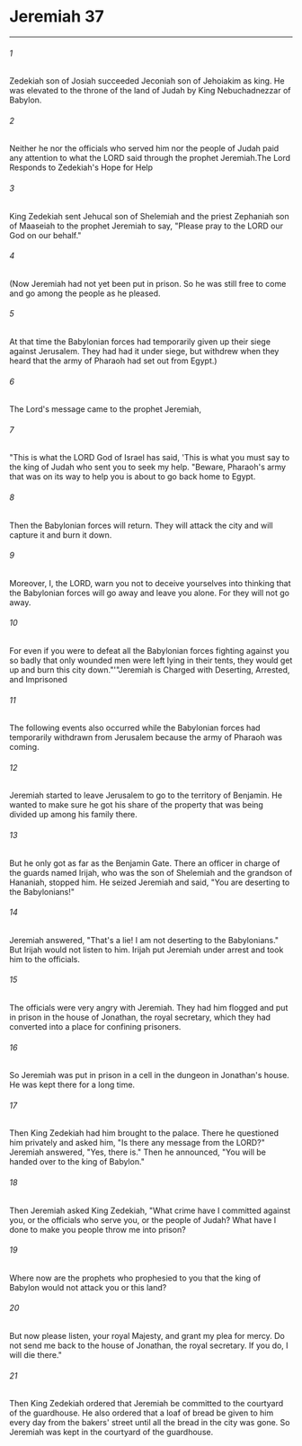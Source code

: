 # Jeremiah 37
***



###### 1 
Zedekiah son of Josiah succeeded Jeconiah son of Jehoiakim as king. He was elevated to the throne of the land of Judah by King Nebuchadnezzar of Babylon. 

###### 2 
Neither he nor the officials who served him nor the people of Judah paid any attention to what the LORD said through the prophet Jeremiah.The Lord Responds to Zedekiah's Hope for Help 

###### 3 
King Zedekiah sent Jehucal son of Shelemiah and the priest Zephaniah son of Maaseiah to the prophet Jeremiah to say, "Please pray to the LORD our God on our behalf." 

###### 4 
(Now Jeremiah had not yet been put in prison. So he was still free to come and go among the people as he pleased. 

###### 5 
At that time the Babylonian forces had temporarily given up their siege against Jerusalem. They had had it under siege, but withdrew when they heard that the army of Pharaoh had set out from Egypt.) 

###### 6 
The Lord's message came to the prophet Jeremiah, 

###### 7 
"This is what the LORD God of Israel has said, 'This is what you must say to the king of Judah who sent you to seek my help. "Beware, Pharaoh's army that was on its way to help you is about to go back home to Egypt. 

###### 8 
Then the Babylonian forces will return. They will attack the city and will capture it and burn it down. 

###### 9 
Moreover, I, the LORD, warn you not to deceive yourselves into thinking that the Babylonian forces will go away and leave you alone. For they will not go away. 

###### 10 
For even if you were to defeat all the Babylonian forces fighting against you so badly that only wounded men were left lying in their tents, they would get up and burn this city down."'"Jeremiah is Charged with Deserting, Arrested, and Imprisoned 

###### 11 
The following events also occurred while the Babylonian forces had temporarily withdrawn from Jerusalem because the army of Pharaoh was coming. 

###### 12 
Jeremiah started to leave Jerusalem to go to the territory of Benjamin. He wanted to make sure he got his share of the property that was being divided up among his family there. 

###### 13 
But he only got as far as the Benjamin Gate. There an officer in charge of the guards named Irijah, who was the son of Shelemiah and the grandson of Hananiah, stopped him. He seized Jeremiah and said, "You are deserting to the Babylonians!" 

###### 14 
Jeremiah answered, "That's a lie! I am not deserting to the Babylonians." But Irijah would not listen to him. Irijah put Jeremiah under arrest and took him to the officials. 

###### 15 
The officials were very angry with Jeremiah. They had him flogged and put in prison in the house of Jonathan, the royal secretary, which they had converted into a place for confining prisoners. 

###### 16 
So Jeremiah was put in prison in a cell in the dungeon in Jonathan's house. He was kept there for a long time. 

###### 17 
Then King Zedekiah had him brought to the palace. There he questioned him privately and asked him, "Is there any message from the LORD?" Jeremiah answered, "Yes, there is." Then he announced, "You will be handed over to the king of Babylon." 

###### 18 
Then Jeremiah asked King Zedekiah, "What crime have I committed against you, or the officials who serve you, or the people of Judah? What have I done to make you people throw me into prison? 

###### 19 
Where now are the prophets who prophesied to you that the king of Babylon would not attack you or this land? 

###### 20 
But now please listen, your royal Majesty, and grant my plea for mercy. Do not send me back to the house of Jonathan, the royal secretary. If you do, I will die there." 

###### 21 
Then King Zedekiah ordered that Jeremiah be committed to the courtyard of the guardhouse. He also ordered that a loaf of bread be given to him every day from the bakers' street until all the bread in the city was gone. So Jeremiah was kept in the courtyard of the guardhouse.
